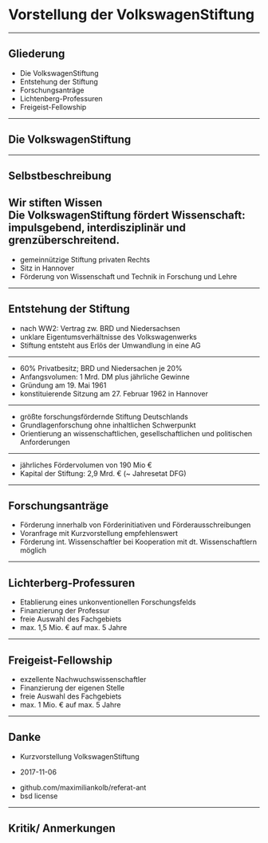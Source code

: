 # Vorstellung der VolkswagenStiftung
---
## Gliederung
* Die VolkswagenStiftung
* Entstehung der Stiftung
* Forschungsanträge
* Lichtenberg-Professuren
* Freigeist-Fellowship
---
## Die VolkswagenStiftung
---
## Selbstbeschreibung
Wir stiften Wissen  
Die VolkswagenStiftung fördert Wissenschaft: impulsgebend, interdisziplinär und grenzüberschreitend.
---
* gemeinnützige Stiftung privaten Rechts
* Sitz in Hannover
* Förderung von Wissenschaft und Technik in Forschung und Lehre
---
## Entstehung der Stiftung
* nach WW2: Vertrag zw. BRD und Niedersachsen
* unklare Eigentumsverhältnisse des Volkswagenwerks
* Stiftung entsteht aus Erlös der Umwandlung in eine AG
---
* 60% Privatbesitz; BRD und Niedersachen je 20%
* Anfangsvolumen: 1 Mrd. DM plus jährliche Gewinne
* Gründung am 19. Mai 1961
* konstituierende Sitzung am 27. Februar 1962 in Hannover
---
* größte forschungsfördernde Stiftung Deutschlands
* Grundlagenforschung ohne inhaltlichen Schwerpunkt
* Orientierung an wissenschaftlichen, gesellschaftlichen und politischen Anforderungen
---
* jährliches Fördervolumen von 190 Mio €
* Kapital der Stiftung: 2,9 Mrd. € (~ Jahresetat DFG)
---
## Forschungsanträge
* Förderung innerhalb von Förderinitiativen und Förderausschreibungen
* Voranfrage mit Kurzvorstellung empfehlenswert
* Förderung int. Wissenschaftler bei Kooperation mit dt. Wissenschaftlern möglich
---
## Lichterberg-Professuren
* Etablierung eines unkonventionellen Forschungsfelds
* Finanzierung der Professur
* freie Auswahl des Fachgebiets
* max. 1,5 Mio. € auf max. 5 Jahre
---
## Freigeist-Fellowship
* exzellente Nachwuchswissenschaftler
* Finanzierung der eigenen Stelle
* freie Auswahl des Fachgebiets
* max. 1 Mio. € auf max. 5 Jahre
---
## Danke
* Kurzvorstellung VolkswagenStiftung
+ 2017-11-06
* github.com/maximiliankolb/referat-ant
* bsd license
---
## Kritik/ Anmerkungen
